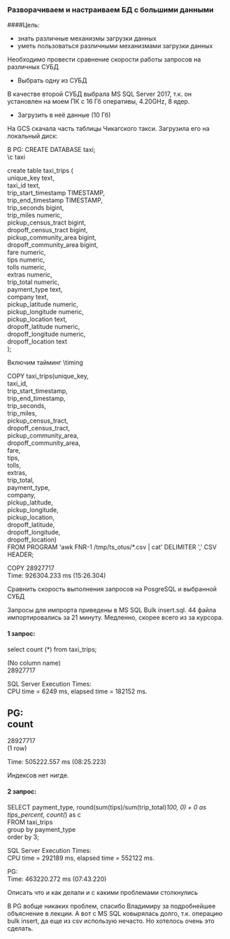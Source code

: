 ### Разворачиваем и настраиваем БД с большими данными

####Цель:
- знать различные механизмы загрузки данных
- уметь пользоваться различными механизмами загрузки данных

Необходимо провести сравнение скорости работы запросов на различных СУБД

- Выбрать одну из СУБД

В качестве второй СУБД выбрала MS SQL Server 2017, т.к. он установлен на моем ПК с 16 Гб оперативы, 4.20GHz, 8 ядер. 

- Загрузить в неё данные (10 Гб)

На GCS скачала часть таблицы Чикагского такси.
Загрузила его на локальный диск:

В PG:
CREATE DATABASE taxi;  
\c taxi

create table taxi_trips (  
unique_key text,  
taxi_id text,  
trip_start_timestamp TIMESTAMP,  
trip_end_timestamp TIMESTAMP,  
trip_seconds bigint,  
trip_miles numeric,  
pickup_census_tract bigint,  
dropoff_census_tract bigint,  
pickup_community_area bigint,  
dropoff_community_area bigint,  
fare numeric,  
tips numeric,  
tolls numeric,  
extras numeric,  
trip_total numeric,  
payment_type text,  
company text,  
pickup_latitude numeric,  
pickup_longitude numeric,  
pickup_location text,  
dropoff_latitude numeric,  
dropoff_longitude numeric,  
dropoff_location text  
);

Включим тайминг
\timing

COPY taxi_trips(unique_key,  
taxi_id,  
trip_start_timestamp,  
trip_end_timestamp,  
trip_seconds,  
trip_miles,  
pickup_census_tract,  
dropoff_census_tract,  
pickup_community_area,  
dropoff_community_area,  
fare,  
tips,  
tolls,  
extras,  
trip_total,  
payment_type,  
company,  
pickup_latitude,  
pickup_longitude,  
pickup_location,  
dropoff_latitude,  
dropoff_longitude,  
dropoff_location)  
FROM PROGRAM 'awk FNR-1 /tmp/ts_otus/*.csv | cat' DELIMITER ',' CSV HEADER;

COPY 28927717  
Time: 926304.233 ms (15:26.304)

Сравнить скорость выполнения запросов на PosgreSQL и выбранной СУБД

Запросы для импрорта приведены в MS SQL Bulk insert.sql. 44 файла импортировались за 21 минуту. Медленно, скорее всего из за курсора.

#### 1 запрос: 
select count (*) from taxi_trips; 

(No column name)  
28927717  

SQL Server Execution Times:  
   CPU time = 6249 ms,  elapsed time = 182152 ms.
   

PG:  
 count  
----------  
 28927717  
(1 row)

Time: 505222.557 ms (08:25.223)  

Индексов нет нигде.

#### 2 запрос:

SELECT payment_type, round(sum(tips)/sum(trip_total)*100, 0) + 0 as tips_percent, count(*) as c  
FROM taxi_trips  
group by payment_type  
order by 3;

 SQL Server Execution Times:  
   CPU time = 292189 ms,  elapsed time = 552122 ms.

PG:  
Time: 463220.272 ms (07:43.220)


Описать что и как делали и с какими проблемами столкнулись

В PG вобще никаких проблем, спасибо Владимиру за подробнейшее объяснение в лекции. А вот с MS SQL ковырялась долго, т.к. операцию bulk insert, да еще из csv использую нечасто. Но хотелось очень это сделать.